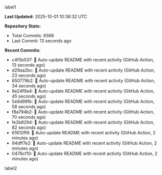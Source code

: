 
label1 
<!-- ACTIVITY_START -->
**Last Updated:** 2025-10-01 10:36:32 UTC

**Repository Stats:**
- Total Commits: 9368
- Last Commit: 13 seconds ago

**Recent Commits:**
- c4f5b537: 🤖 Auto-update README with recent activity (GitHub Action, 13 seconds ago)
- d29aa2bc: 🤖 Auto-update README with recent activity (GitHub Action, 23 seconds ago)
- 650779b2: 🤖 Auto-update README with recent activity (GitHub Action, 34 seconds ago)
- 8e24f9a4: 🤖 Auto-update README with recent activity (GitHub Action, 45 seconds ago)
- 5e9d99fb: 🤖 Auto-update README with recent activity (GitHub Action, 58 seconds ago)
- f8a794b2: 🤖 Auto-update README with recent activity (GitHub Action, 70 seconds ago)
- fe2b8294: 🤖 Auto-update README with recent activity (GitHub Action, 82 seconds ago)
- 61612ff9: 🤖 Auto-update README with recent activity (GitHub Action, 2 minutes ago)
- 94dff7e2: 🤖 Auto-update README with recent activity (GitHub Action, 2 minutes ago)
- 0476cf10: 🤖 Auto-update README with recent activity (GitHub Action, 2 minutes ago)
<!-- ACTIVITY_END -->

label2
